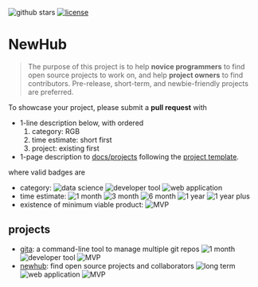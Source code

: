 ![github stars](https://img.shields.io/github/stars/nosarthur/newhub.svg)
[![license](https://img.shields.io/github/license/nosarthur/newhub.svg)](https://github.com/nosarthur/newhub/blob/master/LICENSE)

# NewHub

> The purpose of this project is to help **novice programmers** to find open source
projects to work on, and help **project owners** to find contributors.
Pre-release, short-term, and newbie-friendly projects are preferred.

To showcase your project, please submit a **pull request** with

- 1-line description below, with ordered
    1. category: RGB
    1. time estimate: short first
    1. project: existing first
- 1-page description to [docs/projects](https://github.com/nosarthur/newhub/tree/master/docs/projects) following the [project template](https://github.com/nosarthur/newhub/blob/master/template.md).

where valid badges are

- category: ![data science][ds] ![developer tool][dt] ![web application][wa]
- time estimate: ![1 month][1m] ![3 month][3m] ![6 month][6m] ![1 year][1y] ![1 year plus][1yp]
- existence of minimum viable product: ![MVP][mvp]

## projects

- [gita](projects/gita.md): a command-line tool to manage multiple git repos ![1 month][1m] ![developer tool][dt] ![MVP][mvp]
- [newhub](projects/newhub.md): find open source projects and collaborators ![long term][1yp] ![web application][wa] ![MVP][mvp]

[1m]: https://img.shields.io/badge/-1month-lightgrey.svg
[3m]: https://img.shields.io/badge/-3month-lightgrey.svg
[6m]: https://img.shields.io/badge/-6month-lightgrey.svg
[1y]: https://img.shields.io/badge/-1year-lightgrey.svg
[1yp]: https://img.shields.io/badge/-1year+-lightgrey.svg
[ds]: https://img.shields.io/badge/-data--science-red.svg
[dt]: https://img.shields.io/badge/-developer--tool-brightgreen.svg
[wa]: https://img.shields.io/badge/-web--application-blue.svg
[mvp]: https://img.shields.io/badge/-MVP-yellow.svg
